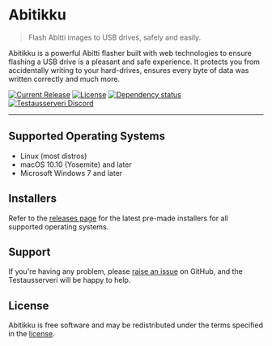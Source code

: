 # Abitikku

> Flash Abitti images to USB drives, safely and easily.

Abitikku is a powerful Abitti flasher built with web technologies to ensure flashing a USB drive is a pleasant and safe experience. It protects you from accidentally writing to your hard-drives, ensures every byte of data was written correctly and much more.

[![Current Release](https://img.shields.io/github/release/Testausserveri/abitikku.svg?style=flat-square)](https://balena.io/etcher)
[![License](https://img.shields.io/github/license/Testausserveri/abitikku.svg?style=flat-square)](https://github.com/balena-io/etcher/blob/master/LICENSE)
[![Dependency status](https://img.shields.io/david/Testausserveri/abitikku.svg?style=flat-square)](https://david-dm.org/balena-io/etcher)
[![Testausserveri Discord](https://img.shields.io/discord/697710787636101202?label=Testausserveri%20Discord&style=flat-square)](https://discord.testausserveri.fi)

---

## Supported Operating Systems

- Linux (most distros)
- macOS 10.10 (Yosemite) and later
- Microsoft Windows 7 and later



## Installers

Refer to the [releases page](https://github.com/Testausserveri/abitikku/releases) for the latest pre-made
installers for all supported operating systems.

## Support

If you're having any problem, please [raise an issue][newissue] on GitHub, and
the Testausserveri will be happy to help.

## License

Abitikku is free software and may be redistributed under the terms specified in
the [license].

[Testausserveri]: https://testausserveri.fi
[Discord]: https://discord.testausserveri.fi
[electron]: https://electronjs.org/
[electron-supported-platforms]: https://electronjs.org/docs/tutorial/support#supported-platforms
[support]: https://github.com/balena-io/etcher/blob/master/SUPPORT.md
[contributing]: https://github.com/balena-io/etcher/blob/master/docs/CONTRIBUTING.md
[user-documentation]: https://github.com/balena-io/etcher/blob/master/docs/USER-DOCUMENTATION.md
[milestones]: https://github.com/balena-io/etcher/milestones
[newissue]: https://github.com/balena-io/etcher/issues/new
[license]: https://github.com/balena-io/etcher/blob/master/LICENSE
